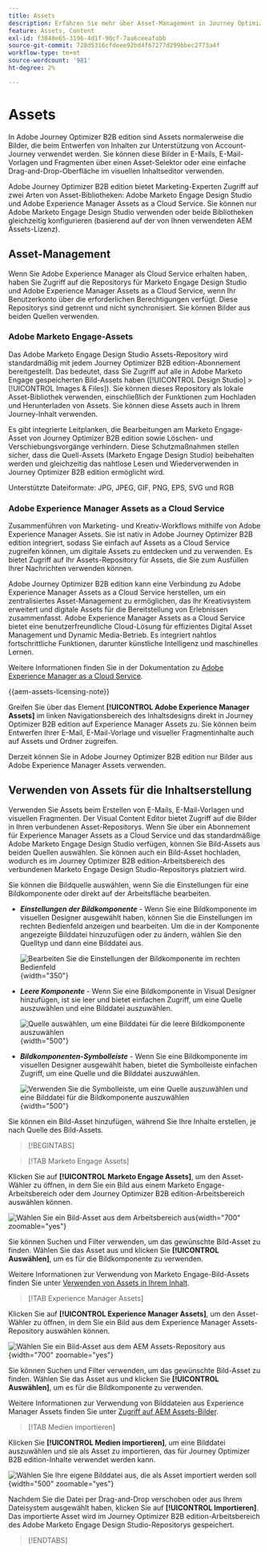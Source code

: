 ```yaml
---
title: Assets
description: Erfahren Sie mehr über Asset-Management in Journey Optimizer B2B edition.
feature: Assets, Content
exl-id: f3848e65-3196-4d1f-90cf-7aa6ceeafabb
source-git-commit: 728d5316cfdeee92bd4f67277d299bbec2773a4f
workflow-type: tm+mt
source-wordcount: '981'
ht-degree: 2%

---
```


# Assets

In Adobe Journey Optimizer B2B edition sind Assets normalerweise die Bilder, die beim Entwerfen von Inhalten zur Unterstützung von Account-Journey verwendet werden. Sie können diese Bilder in E-Mails, E-Mail-Vorlagen und Fragmenten über einen Asset-Selektor oder eine einfache Drag-and-Drop-Oberfläche im visuellen Inhaltseditor verwenden.

Adobe Journey Optimizer B2B edition bietet Marketing-Experten Zugriff auf zwei Arten von Asset-Bibliotheken: Adobe Marketo Engage Design Studio und Adobe Experience Manager Assets as a Cloud Service. Sie können nur Adobe Marketo Engage Design Studio verwenden oder beide Bibliotheken gleichzeitig konfigurieren (basierend auf der von Ihnen verwendeten AEM Assets-Lizenz).

## Asset-Management

Wenn Sie Adobe Experience Manager als Cloud Service erhalten haben, haben Sie Zugriff auf die Repositorys für Marketo Engage Design Studio und Adobe Experience Manager Assets as a Cloud Service, wenn Ihr Benutzerkonto über die erforderlichen Berechtigungen verfügt. Diese Repositorys sind getrennt und nicht synchronisiert. Sie können Bilder aus beiden Quellen verwenden.

### Adobe Marketo Engage-Assets

Das Adobe Marketo Engage Design Studio Assets-Repository wird standardmäßig mit jedem Journey Optimizer B2B edition-Abonnement bereitgestellt. Das bedeutet, dass Sie Zugriff auf alle in Adobe Marketo Engage gespeicherten Bild-Assets haben ([!UICONTROL Design Studio] > [!UICONTROL Images &amp; Files]). Sie können dieses Repository als lokale Asset-Bibliothek verwenden, einschließlich der Funktionen zum Hochladen und Herunterladen von Assets. Sie können diese Assets auch in Ihrem Journey-Inhalt verwenden.

Es gibt integrierte Leitplanken, die Bearbeitungen am Marketo Engage-Asset von Journey Optimizer B2B edition sowie Löschen- und Verschiebungsvorgänge verhindern. Diese Schutzmaßnahmen stellen sicher, dass die Quell-Assets (Marketo Engage Design Studio) beibehalten werden und gleichzeitig das nahtlose Lesen und Wiederverwenden in Journey Optimizer B2B edition ermöglicht wird.

Unterstützte Dateiformate: JPG, JPEG, GIF, PNG, EPS, SVG und RGB

### Adobe Experience Manager Assets as a Cloud Service

Zusammenführen von Marketing- und Kreativ-Workflows mithilfe von Adobe Experience Manager Assets. Sie ist nativ in Adobe Journey Optimizer B2B edition integriert, sodass Sie einfach auf Assets as a Cloud Service zugreifen können, um digitale Assets zu entdecken und zu verwenden. Es bietet Zugriff auf Ihr Assets-Repository für Assets, die Sie zum Ausfüllen Ihrer Nachrichten verwenden können.

Adobe Journey Optimizer B2B edition kann eine Verbindung zu Adobe Experience Manager Assets as a Cloud Service herstellen, um ein zentralisiertes Asset-Management zu ermöglichen, das Ihr Kreativsystem erweitert und digitale Assets für die Bereitstellung von Erlebnissen zusammenfasst. Adobe Experience Manager Assets as a Cloud Service bietet eine benutzerfreundliche Cloud-Lösung für effizientes Digital Asset Management und Dynamic Media-Betrieb. Es integriert nahtlos fortschrittliche Funktionen, darunter künstliche Intelligenz und maschinelles Lernen.

Weitere Informationen finden Sie in der Dokumentation zu [Adobe Experience Manager as a Cloud Service](https://experienceleague.adobe.com/de/docs/experience-manager-cloud-service/content/assets/overview).

{{aem-assets-licensing-note}}

Greifen Sie über das Element **[!UICONTROL Adobe Experience Manager Assets]** im linken Navigationsbereich des Inhaltsdesigns direkt in Journey Optimizer B2B edition auf Experience Manager Assets zu. Sie können beim Entwerfen Ihrer E-Mail, E-Mail-Vorlage und visueller Fragmentinhalte auch auf Assets und Ordner zugreifen.

Derzeit können Sie in Adobe Journey Optimizer B2B edition nur Bilder aus Adobe Experience Manager Assets verwenden.

## Verwenden von Assets für die Inhaltserstellung

Verwenden Sie Assets beim Erstellen von E-Mails, E-Mail-Vorlagen und visuellen Fragmenten. Der Visual Content Editor bietet Zugriff auf die Bilder in Ihren verbundenen Asset-Repositorys. Wenn Sie über ein Abonnement für Experience Manager Assets as a Cloud Service und das standardmäßige Adobe Marketo Engage Design Studio verfügen, können Sie Bild-Assets aus beiden Quellen auswählen. Sie können auch ein Bild-Asset hochladen, wodurch es im Journey Optimizer B2B edition-Arbeitsbereich des verbundenen Marketo Engage Design Studio-Repositorys platziert wird.

Sie können die Bildquelle auswählen, wenn Sie die Einstellungen für eine Bildkomponente oder direkt auf der Arbeitsfläche bearbeiten.

* **_Einstellungen der Bildkomponente_** - Wenn Sie eine Bildkomponente im visuellen Designer ausgewählt haben, können Sie die Einstellungen im rechten Bedienfeld anzeigen und bearbeiten. Um die in der Komponente angezeigte Bilddatei hinzuzufügen oder zu ändern, wählen Sie den Quelltyp und dann eine Bilddatei aus.

  ![Bearbeiten Sie die Einstellungen der Bildkomponente im rechten Bedienfeld](./assets/content-assets-image-settings.png){width="350"}

* **_Leere Komponente_** - Wenn Sie eine Bildkomponente in Visual Designer hinzufügen, ist sie leer und bietet einfachen Zugriff, um eine Quelle auszuwählen und eine Bilddatei auszuwählen.

  ![Quelle auswählen, um eine Bilddatei für die leere Bildkomponente auszuwählen](./assets/content-assets-image-component-empty.png){width="500"}

* **_Bildkomponenten-Symbolleiste_** - Wenn Sie eine Bildkomponente im visuellen Designer ausgewählt haben, bietet die Symbolleiste einfachen Zugriff, um eine Quelle und die Bilddatei auszuwählen.

  ![Verwenden Sie die Symbolleiste, um eine Quelle auszuwählen und eine Bilddatei für die Bildkomponente auszuwählen](./assets/content-assets-image-toolbar-settings.png){width="500"}

Sie können ein Bild-Asset hinzufügen, während Sie Ihre Inhalte erstellen, je nach Quelle des Bild-Assets.

>[!BEGINTABS]

>[!TAB Marketo Engage Assets]

Klicken Sie auf **[!UICONTROL Marketo Engage Assets]**, um den Asset-Wähler zu öffnen, in dem Sie ein Bild aus einem Marketo Engage-Arbeitsbereich oder dem Journey Optimizer B2B edition-Arbeitsbereich auswählen können.

![Wählen Sie ein Bild-Asset aus dem Arbeitsbereich aus](./assets/content-assets-image-me-selected.png){width="700" zoomable="yes"}

Sie können Suchen und Filter verwenden, um das gewünschte Bild-Asset zu finden. Wählen Sie das Asset aus und klicken Sie **[!UICONTROL Auswählen]**, um es für die Bildkomponente zu verwenden.

Weitere Informationen zur Verwendung von Marketo Engage-Bild-Assets finden Sie unter [Verwenden von Assets in Ihrem Inhalt](./marketo-engage-design-studio.md#use-assets-in-your-content).

>[!TAB Experience Manager Assets]

Klicken Sie auf **[!UICONTROL Experience Manager Assets]**, um den Asset-Wähler zu öffnen, in dem Sie ein Bild aus dem Experience Manager Assets-Repository auswählen können.

![Wählen Sie ein Bild-Asset aus dem AEM Assets-Repository aus](./assets/content-assets-image-aem-selected.png){width="700" zoomable="yes"}

Sie können Suchen und Filter verwenden, um das gewünschte Bild-Asset zu finden. Wählen Sie das Asset aus und klicken Sie **[!UICONTROL Auswählen]**, um es für die Bildkomponente zu verwenden.

Weitere Informationen zur Verwendung von Bilddateien aus Experience Manager Assets finden Sie unter [Zugriff auf AEM Assets-Bilder](./aem-assets.md#access-aem-assets-images).

>[!TAB Medien importieren]

Klicken Sie **[!UICONTROL Medien importieren]**, um eine Bilddatei auszuwählen und sie als Asset zu importieren, das für Journey Optimizer B2B edition-Inhalte verwendet werden kann.

![Wählen Sie Ihre eigene Bilddatei aus, die als Asset importiert werden soll](./assets/content-assets-image-import-file-selected.png){width="500" zoomable="yes"}

Nachdem Sie die Datei per Drag-and-Drop verschoben oder aus Ihrem Dateisystem ausgewählt haben, klicken Sie auf **[!UICONTROL Importieren]**. Das importierte Asset wird im Journey Optimizer B2B edition-Arbeitsbereich des Adobe Marketo Engage Design Studio-Repositorys gespeichert.

>[!ENDTABS]
